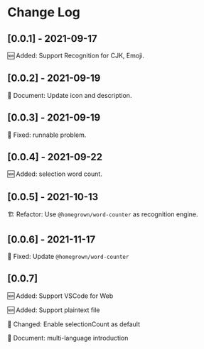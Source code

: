 # Change Log

## [0.0.1] - 2021-09-17

🆕 Added: Support Recognition for CJK, Emoji.

## [0.0.2] - 2021-09-19

💬 Document: Update icon and description.

## [0.0.3] - 2021-09-19

🔧 Fixed: runnable problem.

## [0.0.4] - 2021-09-22

🆕 Added: selection word count.

## [0.0.5] - 2021-10-13

🏗️ Refactor: Use `@homegrown/word-counter` as recognition engine.

## [0.0.6] - 2021-11-17

🔧 Fixed: Update `@homegrown/word-counter`

## [0.0.7]

🆕 Added: Support VSCode for Web

🆕 Added: Support plaintext file

📌 Changed: Enable selectionCount as default

💬 Document: multi-language introduction
  